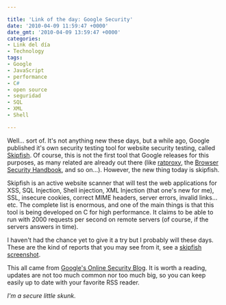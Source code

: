 ```yaml
---

title: 'Link of the day: Google Security'
date: '2010-04-09 11:59:47 +0000'
date_gmt: '2010-04-09 13:59:47 +0000'
categories:
- Link del día
- Technology
tags:
- Google
- JavaScript
- performance
- C#
- open source
- seguridad
- SQL
- XML
- Shell

---
```


Well... sort of. It's not anything new these days, but a while ago, Google published it's own security testing tool for website security testing, called [Skipfish](http://code.google.com/p/skipfish/). Of course, this is not the first tool that Google releases for this purposes, as many related are already out there (like [ratproxy](http://code.google.com/p/ratproxy/), the [Browser Security Handbook](http://code.google.com/p/browsersec/wiki/Main), and so on...). However, the new thing today is skipfish.

Skipfish is an active website scanner that will test the web applications for XSS, SQL Injection, Shell injection, XML Injection (that one's new for me), SSL, insecure cookies, correct MIME headers, server errors, invalid links... etc. The complete list is enormous, and one of the main things is that this tool is being developed on C for high performance. It claims to be able to run with 2000 requests per second on remote servers (of course, if the servers answers in time).

I haven't had the chance yet to give it a try but I probably will these days. These are the kind of reports that you may see from it, see a [skipfish screenshot](http://skipfish.googlecode.com/files/skipfish-screen.png).

This all came from [Google's Online Security Blog](http://googleonlinesecurity.blogspot.com/). It is worth a reading, updates are not too much common nor too much big, so you can keep easily up to date with your favorite RSS reader.

_I'm a secure little skunk._
